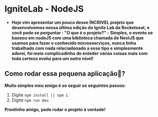 # IgniteLab - NodeJS

* <strong>Hoje vim apresentar um pouco desse ÍNCRIVEL projeto que desenvolvemos nessa última edição do Ignite Lab da Rocketseat, e você pode se perguntar
: "O que é o projeto?" - Simples, o evento se baseou em nodeJS com uma biblioteca chamada de NestJS que usamos para fazer o conhecido microsserviços,
nunca tinha trabalhado com nada relaciadonado a esse tipo e simplesmente adorei, foi meio complicadinho de enteder várias coisas mais com toda certeza
evolui para um outro nível!</strong>

## Como rodar essa pequena aplicação🤔?

 <strong>Muito simples meu amigo é so seguir os seguintes passos:</strong>

1. Digite `npm install || npm i`.<br />
2. Digite `npm run dev`.<br />

<strong>Prontinho amigo, pode rodar o projeto à vontade!</strong>
